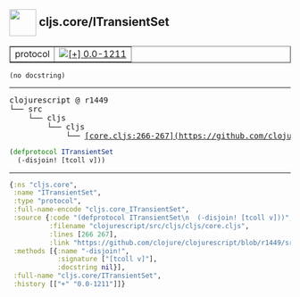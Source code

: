 ## <img width="48px" valign="middle" src="http://i.imgur.com/Hi20huC.png"> cljs.core/ITransientSet

 <table border="1">
<tr>
<td>protocol</td>
<td><a href="https://github.com/cljsinfo/api-refs/tree/0.0-1211"><img valign="middle" alt="[+] 0.0-1211" src="https://img.shields.io/badge/+-0.0--1211-lightgrey.svg"></a> </td>
</tr>
</table>

 <samp>
</samp>

```
(no docstring)
```

---

 <pre>
clojurescript @ r1449
└── src
    └── cljs
        └── cljs
            └── <ins>[core.cljs:266-267](https://github.com/clojure/clojurescript/blob/r1449/src/cljs/cljs/core.cljs#L266-L267)</ins>
</pre>

```clj
(defprotocol ITransientSet
  (-disjoin! [tcoll v]))
```


---

```clj
{:ns "cljs.core",
 :name "ITransientSet",
 :type "protocol",
 :full-name-encode "cljs.core_ITransientSet",
 :source {:code "(defprotocol ITransientSet\n  (-disjoin! [tcoll v]))",
          :filename "clojurescript/src/cljs/cljs/core.cljs",
          :lines [266 267],
          :link "https://github.com/clojure/clojurescript/blob/r1449/src/cljs/cljs/core.cljs#L266-L267"},
 :methods [{:name "-disjoin!",
            :signature ["[tcoll v]"],
            :docstring nil}],
 :full-name "cljs.core/ITransientSet",
 :history [["+" "0.0-1211"]]}

```
